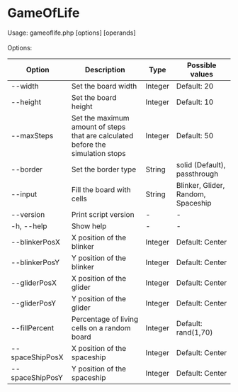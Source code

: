# GameOfLife

Usage: gameoflife.php [options] [operands]  <br /><br />
Options:  <br />

| Option              | Description             | Type | Possible values |
| ------------------- | ----------------------- | ---- | --------------- |
| --width <arg>       | Set the board width     | Integer | Default: 20 |
| --height <arg>      | Set the board height    | Integer | Default: 10  |
| --maxSteps <arg>    | Set the maximum amount of steps that are calculated before the simulation stops | Integer | Default: 50 |
| --border <arg>      | Set the border type     | String | solid (Default), passthrough |
| --input <arg>       | Fill the board with cells  | String | Blinker, Glider, Random, Spaceship |
| --version           | Print script version  | - | - |
| -h, --help          | Show help  | - | - |
| --blinkerPosX <arg> | X position of the blinker  | Integer | Default: Center |
| --blinkerPosY <arg> | Y position of the blinker  | Integer | Default: Center |
| --gliderPosX <arg>  | X position of the glider   | Integer | Default: Center |
| --gliderPosY <arg>  | Y position of the glider   | Integer | Default: Center |
| --fillPercent <arg> | Percentage of living cells on a random board  | Integer | Default: rand(1,70) |
| --spaceShipPosX <arg> | X position of the spaceship | Integer | Default: Center |
| --spaceShipPosY <arg> | Y position of the spaceship | Integer | Default: Center |